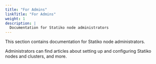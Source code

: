 ```yaml
---
title: "For Admins"
linkTitle: "For Admins"
weight: 1
description: |
  Documentation for Statiko node administrators
---
```


This section contains documentation for Statiko node administrators.

Administrators can find articles about setting up and configuring Statiko nodes and clusters, and more.
